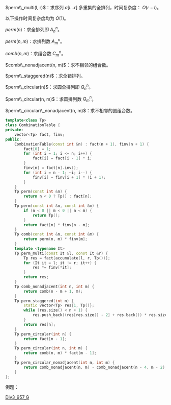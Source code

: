 $perm\\_multi(l, r)$：求序列 $a[l...r]$ 多重集的全排列，时间复杂度： $O(r - l)$。

以下操作时间复杂度均为 $O(1)$。

$perm(n)$：求全排列即 $A^n_n$​。

$perm(n, m)$：求排列数 $A^n_m$。

$comb(n, m)$：求组合数 $C^n_m$。

$comb\\_nonadjacent(n, m)$：求不相邻的组合数。

$perm\\_staggered(n)$：求全错排列。

$perm\\_circular(n)$​：求圆全排列即 $Q^n_n$。

$perm\\_circular(n, m)$：求圆排列数 $Q^n_m$​。

$perm\\_circular\\_nonadjacent(n, m)$：求不相邻的圆组合数。

```C++
template<class Tp>
class CombinationTable {
private:
    vector<Tp> fact, finv;
public:
    CombinationTable(const int &n) : fact(n + 1), finv(n + 1) {
        fact[0] = 1;
        for (int i = 1; i <= n; i++) {
            fact[i] = fact[i - 1] * i;
        }
        finv[n] = fact[n].inv();
        for (int i = n - 1; ~i; i--) {
            finv[i] = finv[i + 1] * (i + 1);
        }
    }
    Tp perm(const int &n) {
        return n < 0 ? Tp() : fact[n];
    }
    Tp perm(const int &n, const int &m) {
        if (n < 0 || m < 0 || n < m) {
            return Tp();
        }
        return fact[n] * finv[n - m];
    }
    Tp comb(const int &n, const int &m) {
        return perm(n, m) * finv[m];
    }
    template <typename It>
    Tp perm_multi(const It &l, const It &r) {
        Tp res = fact[accumulate(l, r, Tp())];
        for (It it = l; it != r; it++) {
            res *= finv[*it];
        }
        return res;
    }
    Tp comb_nonadjacent(int n, int m) {
        return comb(n - m + 1, m);
    }
    Tp perm_staggered(int n) {
        static vector<Tp> res{1, Tp()};
        while (res.size() < n + 1) {
            res.push_back((res[res.size() - 2] + res.back()) * res.size() - 1);
        }
        return res[n];
    }
    Tp perm_circular(int n) { 
        return fact[n - 1]; 
    }
    Tp perm_circular(int n, int m) {
        return comb(n, m) * fact[m - 1];
    }
    Tp perm_circular_nonadjacent(int n, int m) {
        return comb_nonadjacent(n, m) - comb_nonadjacent(n - 4, m - 2);
    }
};
```

例题：

[Div3_957_G](https://codeforces.com/problemset/problem/1991/E)
